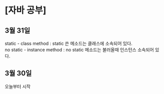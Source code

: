 # [자바 공부]
## 3월 31일

static - class method : static 쓴 메소드는 클래스에 소속되어 있다.<br>
no static - instance method : no static 메소드는 불러올때 인스턴스 소속되어 있다.

## 3월 30일
오늘부터 시작